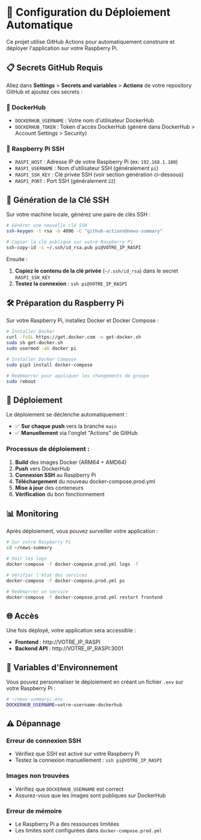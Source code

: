 # 🚀 Configuration du Déploiement Automatique

Ce projet utilise GitHub Actions pour automatiquement construire et déployer l'application sur votre Raspberry Pi.

## 📋 Secrets GitHub Requis

Allez dans **Settings** > **Secrets and variables** > **Actions** de votre repository GitHub et ajoutez ces secrets :

### 🐳 DockerHub
- `DOCKERHUB_USERNAME` : Votre nom d'utilisateur DockerHub
- `DOCKERHUB_TOKEN` : Token d'accès DockerHub (généré dans DockerHub > Account Settings > Security)

### 🔐 Raspberry Pi SSH
- `RASPI_HOST` : Adresse IP de votre Raspberry Pi (ex: `192.168.1.100`)
- `RASPI_USERNAME` : Nom d'utilisateur SSH (généralement `pi`)
- `RASPI_SSH_KEY` : Clé privée SSH (voir section génération ci-dessous)
- `RASPI_PORT` : Port SSH (généralement `22`)

## 🔑 Génération de la Clé SSH

Sur votre machine locale, générez une paire de clés SSH :

```bash
# Générer une nouvelle clé SSH
ssh-keygen -t rsa -b 4096 -C "github-actions@news-summary"

# Copier la clé publique sur votre Raspberry Pi
ssh-copy-id -i ~/.ssh/id_rsa.pub pi@VOTRE_IP_RASPI
```

Ensuite :
1. **Copiez le contenu de la clé privée** (`~/.ssh/id_rsa`) dans le secret `RASPI_SSH_KEY`
2. **Testez la connexion** : `ssh pi@VOTRE_IP_RASPI`

## 🛠️ Préparation du Raspberry Pi

Sur votre Raspberry Pi, installez Docker et Docker Compose :

```bash
# Installer Docker
curl -fsSL https://get.docker.com -o get-docker.sh
sudo sh get-docker.sh
sudo usermod -aG docker pi

# Installer Docker Compose
sudo pip3 install docker-compose

# Redémarrer pour appliquer les changements de groupe
sudo reboot
```

## 🚀 Déploiement

Le déploiement se déclenche automatiquement :
- ✅ **Sur chaque push** vers la branche `main`
- ✅ **Manuellement** via l'onglet "Actions" de GitHub

### Processus de déploiement :
1. **Build** des images Docker (ARM64 + AMD64)
2. **Push** vers DockerHub
3. **Connexion SSH** au Raspberry Pi
4. **Téléchargement** du nouveau docker-compose.prod.yml
5. **Mise à jour** des conteneurs
6. **Vérification** du bon fonctionnement

## 📊 Monitoring

Après déploiement, vous pouvez surveiller votre application :

```bash
# Sur votre Raspberry Pi
cd ~/news-summary

# Voir les logs
docker-compose -f docker-compose.prod.yml logs -f

# Vérifier l'état des services
docker-compose -f docker-compose.prod.yml ps

# Redémarrer un service
docker-compose -f docker-compose.prod.yml restart frontend
```

## 🌐 Accès

Une fois déployé, votre application sera accessible :
- **Frontend** : http://VOTRE_IP_RASPI
- **Backend API** : http://VOTRE_IP_RASPI:3001

## 🔧 Variables d'Environnement

Vous pouvez personnaliser le déploiement en créant un fichier `.env` sur votre Raspberry Pi :

```bash
# ~/news-summary/.env
DOCKERHUB_USERNAME=votre-username-dockerhub
```

## ⚠️ Dépannage

### Erreur de connexion SSH
- Vérifiez que SSH est activé sur votre Raspberry Pi
- Testez la connexion manuellement : `ssh pi@VOTRE_IP_RASPI`

### Images non trouvées
- Vérifiez que `DOCKERHUB_USERNAME` est correct
- Assurez-vous que les images sont publiques sur DockerHub

### Erreur de mémoire
- Le Raspberry Pi a des ressources limitées
- Les limites sont configurées dans `docker-compose.prod.yml`